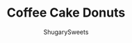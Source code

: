 ---
layout: ../../layouts/MarkdownPostLayout.astro
title: Coffee Cake Donuts
author: ShugarySweets
pubDate: 2018-10-17
description: "Tender, moist Coffee Cake Donuts with a chunky cinnamon streusel and sweet cinnamon glaze. Baked, not fried, and perfect for a delicious Saturday morning breakfast!"
image_url: https://www.shugarysweets.com/wp-content/uploads/2018/07/coffee-cake-donuts-facebook.jpg
tags: ["Breakfast and Brunch","American"]
calories: 445
protein: 5
carbohydrates: 70
fats: 17
fiber: 1
ingredients: ["1/3 cup granulated sugar","4 Tablespoons unsalted butter, softened","1 large egg","1/3 cup milk","1 cup all-purpose flour","1 teaspoon baking powder","1/4 teaspoon cinnamon","1/4 teaspoon kosher salt","1/2 cup all-purpose flour","1/2 cup light brown sugar, packed","1 teaspoon cinnamon","1/4 cup unsalted butter, melted","1 cup powdered sugar","2 Tablespoons milk","1 teaspoon cinnamon"]
serves: 6
time: "30 minutes"
prepTime: "15 minutes"
instructions: ["Preheat oven to 350 degree F. Spray donut pan with non stick baking spray. Set aside.","In a large mixing bowl, begin making the donut batter. Combine the sugar with butter and beat until blended. Add in the egg. Mix in the milk, flour, baking powder, cinnamon, and salt. Beat until combined (about 1-2 minutes).","Once it's all combined, spoon it into a large ziploc bag and snip off the corner. Then squeeze into each donut cavity, evenly distributing the batter between donuts.","For the streusel, combine flour, brown sugar, cinnamon and melted butter with a fork. Spoon over batter.","Bake for 10-13 minutes, until lightly browned. Remove from oven and cool in pan about 10 minutes. Remove and cool completely on wire rack.","For the glaze, whisk together the sugar, milk, and cinnamon until smooth. Drizzle over cooled donuts and allow to set, about 5 minutes. ENJOY!"]
nutrition: ["445 calories","70 grams carbohydrates","73 milligrams cholesterol","17 grams fat","1 grams fiber","5 grams protein","10 grams saturated fat","162 milligrams sodium","45 grams sugar","0 grams trans fat","6 grams unsaturated fat"]
---